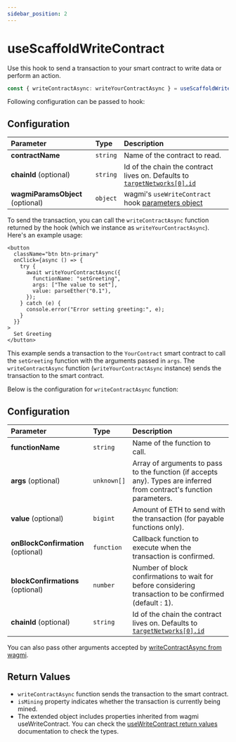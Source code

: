 ```yaml
---
sidebar_position: 2
---
```


# useScaffoldWriteContract

Use this hook to send a transaction to your smart contract to write data or perform an action.

```ts
const { writeContractAsync: writeYourContractAsync } = useScaffoldWriteContract({ contractName: "YourContract" });
```

Following configuration can be passed to hook:

## Configuration

| Parameter                        | Type     | Description                                                                                                                |
| :------------------------------- | :------- | :------------------------------------------------------------------------------------------------------------------------- |
| **contractName**                 | `string` | Name of the contract to read.                                                                                              |
| **chainId** (optional)           | `string` | Id of the chain the contract lives on. Defaults to [`targetNetworks[0].id`](/deploying/deploy-nextjs-app#--targetnetworks) |
| **wagmiParamsObject** (optional) | `object` | wagmi's `useWriteContract` hook [parameters object](https://wagmi.sh/react/api/hooks/useWriteContract#parameters)          |

To send the transaction, you can call the `writeContractAsync` function returned by the hook (which we instance as `writeYourContractAsync`). Here's an example usage:

```tsx
<button
  className="btn btn-primary"
  onClick={async () => {
    try {
      await writeYourContractAsync({
        functionName: "setGreeting",
        args: ["The value to set"],
        value: parseEther("0.1"),
      });
    } catch (e) {
      console.error("Error setting greeting:", e);
    }
  }}
>
  Set Greeting
</button>
```

This example sends a transaction to the `YourContract` smart contract to call the `setGreeting` function with the arguments passed in `args`. The `writeContractAsync` function (`writeYourContractAsync` instance) sends the transaction to the smart contract.

Below is the configuration for `writeContractAsync` function:

## Configuration

| Parameter                          | Type        | Description                                                                                                                |
| :--------------------------------- | :---------- | :------------------------------------------------------------------------------------------------------------------------- |
| **functionName**                   | `string`    | Name of the function to call.                                                                                              |
| **args** (optional)                | `unknown[]` | Array of arguments to pass to the function (if accepts any). Types are inferred from contract's function parameters.       |
| **value** (optional)               | `bigint`    | Amount of ETH to send with the transaction (for payable functions only).                                                   |
| **onBlockConfirmation** (optional) | `function`  | Callback function to execute when the transaction is confirmed.                                                            |
| **blockConfirmations** (optional)  | `number`    | Number of block confirmations to wait for before considering transaction to be confirmed (default : 1).                    |
| **chainId** (optional)             | `string`    | Id of the chain the contract lives on. Defaults to [`targetNetworks[0].id`](/deploying/deploy-nextjs-app#--targetnetworks) |

You can also pass other arguments accepted by [writeContractAsync from wagmi](https://wagmi.sh/react/api/hooks/useWriteContract#mutate-async).

## Return Values

- `writeContractAsync` function sends the transaction to the smart contract.
- `isMining` property indicates whether the transaction is currently being mined.
- The extended object includes properties inherited from wagmi useWriteContract. You can check the [useWriteContract return values](https://wagmi.sh/react/api/hooks/useWriteContract#return-type) documentation to check the types.

